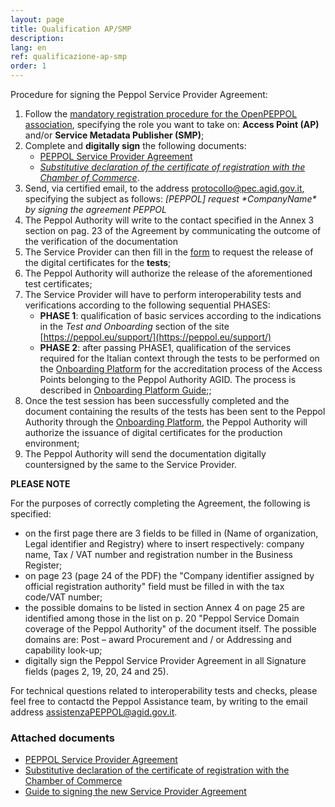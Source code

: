 ```yaml
---
layout: page
title: Qualification AP/SMP
description:
lang: en
ref: qualificazione-ap-smp
order: 1
---
```


Procedure for signing the Peppol Service Provider Agreement:

1. Follow the [mandatory registration procedure for the OpenPEPPOL association](https://peppol.eu/get-involved/join-openpeppol), specifying the role you want to take on: **Access Point (AP)** and/or **Service Metadata Publisher (SMP)**;
2. Complete and **digitally sign** the following documents:
      - [PEPPOL Service Provider Agreement](/attachments/PeppolServiceProviderAgreement_V_1_1.pdf)
      - [_Substitutive declaration of the certificate of registration with the Chamber of Commerce_](/attachments/dichirazione_rea_compilabile_rev201812.pdf).
3. Send, via certified email, to the address [protocollo@pec.agid.gov.it](mailto:protocollo@pec.agid.gov.it), specifying the subject as follows: _[PEPPOL] request \*CompanyName\* by signing the agreement PEPPOL_
4. The Peppol Authority will write to the contact specified in the Annex 3 section on pag. 23 of the Agreement by communicating the outcome of the verification of the documentation
5. The Service Provider can then fill in the [form](https://openpeppol.atlassian.net/servicedesk/customer/portal/1/create/13) to request the release of the digital certificates for the **tests**;
6. The Peppol Authority will authorize the release of the aforementioned test certificates;
7. The Service Provider will have to perform interoperability tests and verifications according to the following sequential PHASES:
    - **PHASE 1**: qualification of basic services according to the indications in the *Test and Onboarding* section of the site [https://peppol.eu/support/](https://peppol.eu/support/)
    - **PHASE 2**: after passing PHASE1, qualification of the services required for the Italian context through the tests to be performed on the <a href="https://peppol-onboarding.agid.gov.it/piattaforma-onboarding/" data-proofer-ignore>Onboarding Platform</a> for the accreditation process of the Access Points belonging to the Peppol Authority AGID. The process is described in [Onboarding Platform Guide](https://peppol-docs.agid.gov.it/manuali_utente/onboarding);;
8. Once the test session has been successfully completed and the document containing the results of the tests has been sent to the Peppol Authority through the <a href="https://peppol-onboarding.agid.gov.it/piattaforma-onboarding/" data-proofer-ignore>Onboarding Platform</a>, the Peppol Authority will authorize the issuance of digital certificates for the production environment;
9. The Peppol Authority will send the documentation digitally countersigned by the same to the Service Provider.

**PLEASE NOTE**
 
 For the purposes of correctly completing the Agreement, the following is specified:
   - on the first page there are 3 fields to be filled in (Name of organization, Legal identifier and Registry) where to insert respectively: company name, Tax / VAT number and registration number in the Business Register;
   - on page 23 (page 24 of the PDF) the "Company identifier assigned by official registration authority" field must be filled in with the tax code/VAT number;
   - the possible domains to be listed in section Annex 4 on page 25 are identified among those in the list on p. 20 "Peppol Service Domain coverage of the Peppol Authority" of the document itself. The possible domains are: Post – award Procurement and / or Addressing and capability look-up;
   - digitally sign the Peppol Service Provider Agreement in all Signature fields (pages 2, 19, 20, 24 and 25).

For technical questions related to interoperability tests and checks, please feel free to contactd the Peppol Assistance team, by writing to the email address [assistenzaPEPPOL@agid.gov.it](mailto:assistenzaPEPPOL@agid.gov.it).

### Attached documents

- [PEPPOL Service Provider Agreement](/attachments/PeppolServiceProviderAgreement_V_1_1.pdf)
- [Substitutive declaration of the certificate of registration with the Chamber of Commerce](/attachments/dichirazione_rea_compilabile_rev201812.pdf)
- [Guide to signing the new Service Provider Agreement](/attachments/Guide_signing_agreement_V_1_0.pdf)
